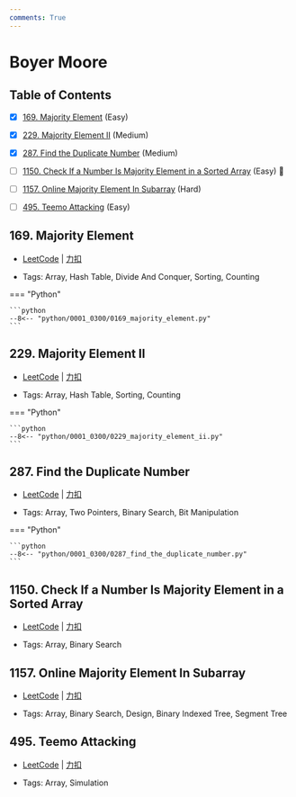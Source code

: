 ```yaml
---
comments: True
---
```


# Boyer Moore

## Table of Contents

- [x] [169. Majority Element](#169-majority-element) (Easy)
- [x] [229. Majority Element II](#229-majority-element-ii) (Medium)
- [x] [287. Find the Duplicate Number](#287-find-the-duplicate-number) (Medium)
- [ ] [1150. Check If a Number Is Majority Element in a Sorted Array](#1150-check-if-a-number-is-majority-element-in-a-sorted-array) (Easy) 👑
- [ ] [1157. Online Majority Element In Subarray](#1157-online-majority-element-in-subarray) (Hard)
- [ ] [495. Teemo Attacking](#495-teemo-attacking) (Easy)


## 169. Majority Element

-    [LeetCode](https://leetcode.com/problems/majority-element/) | [力扣](https://leetcode.cn/problems/majority-element/)

-   Tags: Array, Hash Table, Divide And Conquer, Sorting, Counting

=== "Python"

    ```python
    --8<-- "python/0001_0300/0169_majority_element.py"
    ```



## 229. Majority Element II

-    [LeetCode](https://leetcode.com/problems/majority-element-ii/) | [力扣](https://leetcode.cn/problems/majority-element-ii/)

-   Tags: Array, Hash Table, Sorting, Counting

=== "Python"

    ```python
    --8<-- "python/0001_0300/0229_majority_element_ii.py"
    ```



## 287. Find the Duplicate Number

-    [LeetCode](https://leetcode.com/problems/find-the-duplicate-number/) | [力扣](https://leetcode.cn/problems/find-the-duplicate-number/)

-   Tags: Array, Two Pointers, Binary Search, Bit Manipulation

=== "Python"

    ```python
    --8<-- "python/0001_0300/0287_find_the_duplicate_number.py"
    ```



## 1150. Check If a Number Is Majority Element in a Sorted Array

-    [LeetCode](https://leetcode.com/problems/check-if-a-number-is-majority-element-in-a-sorted-array/) | [力扣](https://leetcode.cn/problems/check-if-a-number-is-majority-element-in-a-sorted-array/)

-   Tags: Array, Binary Search



## 1157. Online Majority Element In Subarray

-    [LeetCode](https://leetcode.com/problems/online-majority-element-in-subarray/) | [力扣](https://leetcode.cn/problems/online-majority-element-in-subarray/)

-   Tags: Array, Binary Search, Design, Binary Indexed Tree, Segment Tree



## 495. Teemo Attacking

-    [LeetCode](https://leetcode.com/problems/teemo-attacking/) | [力扣](https://leetcode.cn/problems/teemo-attacking/)

-   Tags: Array, Simulation
